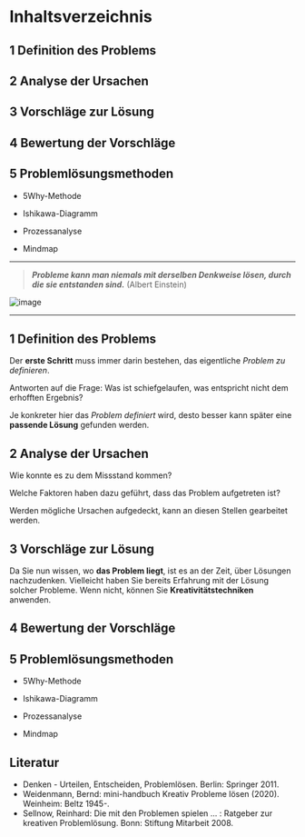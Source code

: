 <!--

author:   Veit Köppen
email:    veit.koeppen@fh-potsdam.de
version:  0.0.1
language: de
narrator: Deutsch Female

import:   https://github.com/liascript/CodeRunner

-->

# Inhaltsverzeichnis 

## 1 Definition des Problems
## 2 Analyse der Ursachen
## 3 Vorschläge zur Lösung
## 4 Bewertung der Vorschläge
## 5 Problemlösungsmethoden 

*	5Why-Methode

*	Ishikawa-Diagramm

*	Prozessanalyse

*	Mindmap

____      _____

> ***Probleme kann man niemals mit derselben Denkweise lösen, durch die sie entstanden sind.*** (Albert Einstein)




![image](https://karrierebibel.de/wp-content/uploads/2019/06/Problemloesung-Probleme-Loesen-Flowchart.jpg)<!--
style="width: 50%; max-width: 200px"
title="ein beliebiges Bild"
onclick="alert('It started with a click!');"
-->

____     ____

## 1 Definition des Problems

Der __erste Schritt__ muss immer darin bestehen, das eigentliche _Problem zu definieren_.

Antworten auf die Frage: Was ist schiefgelaufen, was entspricht nicht dem erhofften Ergebnis? 

Je konkreter hier das _Problem definiert_ wird, desto besser kann später eine **passende Lösung** gefunden werden.


## 2 Analyse der Ursachen

Wie konnte es zu dem Missstand kommen? 

Welche Faktoren haben dazu geführt, dass das Problem aufgetreten ist? 

Werden mögliche Ursachen aufgedeckt, kann an diesen Stellen gearbeitet werden.


## 3 Vorschläge zur Lösung

Da Sie nun wissen, wo __das Problem liegt__, ist es an der Zeit, über Lösungen nachzudenken. Vielleicht haben Sie bereits Erfahrung mit der Lösung solcher Probleme. Wenn nicht, können Sie **Kreativitätstechniken** anwenden. 


## 4 Bewertung der Vorschläge


## 5 Problemlösungsmethoden 

*	5Why-Methode

* Ishikawa-Diagramm

*	Prozessanalyse

*	Mindmap

## Literatur
- Denken - Urteilen, Entscheiden, Problemlösen. Berlin: Springer 2011.
- Weidenmann, Bernd: mini-handbuch Kreativ Probleme lösen (2020). Weinheim: Beltz 1945-.
- Sellnow, Reinhard: Die mit den Problemen spielen ... : Ratgeber zur kreativen Problemlösung. Bonn: Stiftung Mitarbeit  2008.

